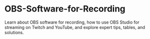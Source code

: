 # OBS-Software-for-Recording
Learn about OBS software for recording, how to use OBS Studio for streaming on Twitch and YouTube, and explore expert tips, tables, and solutions.
